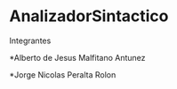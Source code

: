 # AnalizadorSintactico

Integrantes


*Alberto de Jesus Malfitano Antunez


*Jorge Nicolas Peralta Rolon
